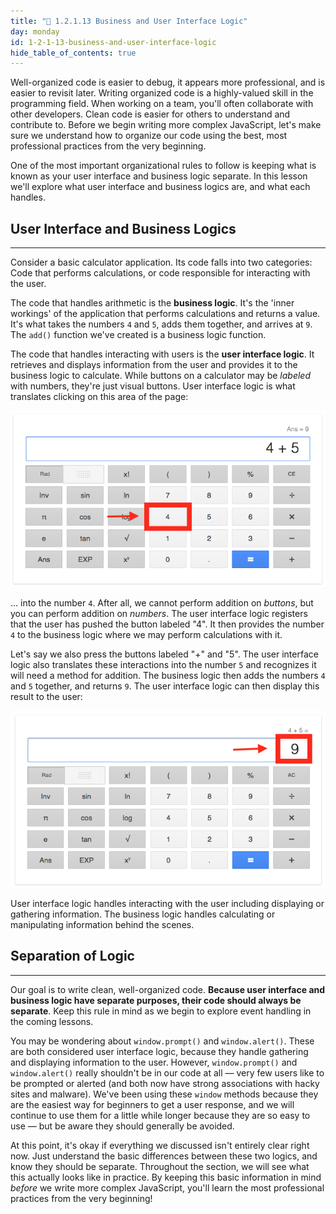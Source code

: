 ```yaml
---
title: "📓 1.2.1.13 Business and User Interface Logic"
day: monday
id: 1-2-1-13-business-and-user-interface-logic
hide_table_of_contents: true
---
```


Well-organized code is easier to debug, it appears more professional, and is easier to revisit later. Writing organized code is a highly-valued skill in the programming field. When working on a team, you'll often collaborate with other developers. Clean code is easier for others to understand and contribute to. Before we begin writing more complex JavaScript, let's make sure we understand how to organize our code using the best, most professional practices from the very beginning.

One of the most important organizational rules to follow is keeping what is known as your user interface and business logic separate. In this lesson we'll explore what user interface and business logics are, and what each handles.

## User Interface and Business Logics
---

Consider a basic calculator application. Its code falls into two categories: Code that performs calculations, or code responsible for interacting with the user.

The code that handles arithmetic is the **business logic**. It's the 'inner workings' of the application that performs calculations and returns a value. It's what takes the numbers `4` and `5`, adds them together, and arrives at `9`. The `add()` function we've created is a business logic function.

The code that handles interacting with users is the **user interface logic**. It retrieves and displays information from the user and provides it to the business logic to calculate. While buttons on a calculator may be _labeled_ with numbers, they're just visual buttons. User interface logic is what translates clicking on this area of the page:

![button-on-calculator](/images/INTRO/week2-js-jquery/button-on-calculator.png)

... into the number `4`.  After all, we cannot perform addition on _buttons_, but you can perform addition on _numbers_. The user interface logic registers that the user has pushed the button labeled "4". It then provides the number `4` to the business logic where we may perform calculations with it.

Let's say we also press the buttons labeled "+" and "5". The user interface logic also translates these interactions into the number `5` and recognizes it will need a method for addition. The business logic then adds the numbers `4` and `5` together, and returns `9`. The user interface logic can then display this result to the user:

![result-from-calculator](/images/INTRO/week2-js-jquery/result-displayed-from-calculator.png)

User interface logic handles interacting with the user including displaying or gathering information. The business logic handles calculating or manipulating information behind the scenes.

## Separation of Logic
---

Our goal is to write clean, well-organized code. **Because user interface and business logic have separate purposes, their code should always be separate**. Keep this rule in mind as we begin to explore event handling in the coming lessons.

You may be wondering about `window.prompt()` and `window.alert()`. These are both considered user interface logic, because they handle gathering and displaying information to the user. However, `window.prompt()` and `window.alert()` really shouldn't be in our code at all — very few users like to be prompted or alerted (and both now have strong associations with hacky sites and malware). We've been using these `window` methods because they are the easiest way for beginners to get a user response, and we will continue to use them for a little while longer because they are so easy to use — but be aware they should generally be avoided.

At this point, it's okay if everything we discussed isn't entirely clear right now. Just understand the basic differences between these two logics, and know they should be separate. Throughout the section, we will see what this actually looks like in practice. By keeping this basic information in mind _before_ we write more complex JavaScript, you'll learn the most professional practices from the very beginning!
